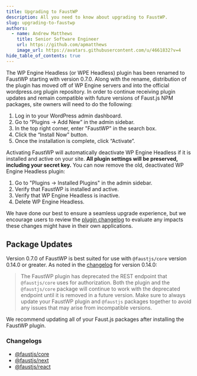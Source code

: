 ```yaml
---
title: Upgrading to FaustWP
description: All you need to know about upgrading to FaustWP.
slug: upgrading-to-faustwp
authors:
  - name: Andrew Matthews
    title: Senior Software Engineer
    url: https://github.com/apmatthews
    image_url: https://avatars.githubusercontent.com/u/4661832?v=4
hide_table_of_contents: true
---
```


The WP Engine Headless (or WPE Headless) plugin has been renamed to FaustWP starting with version 0.7.0.<!--truncate--> Along with the rename, distribution of the plugin has moved off of WP Engine servers and into the official wordpress.org plugin repository. In order to continue receiving plugin updates and remain compatible with future versions of Faust.js NPM packages, site owners will need to do the following:

1. Log in to your WordPress admin dashboard.
2. Go to “Plugins -> Add New” in the admin sidebar.
3. In the top right corner, enter "FaustWP" in the search box.
4. Click the “Install Now” button.
5. Once the installation is complete, click “Activate”.

Activating FaustWP will automatically deactivate WP Engine Headless if it is installed and active on your site. **All plugin settings will be preserved, including your secret key.** You can now remove the old, deactivated WP Engine Headless plugin:

1. Go to "Plugins -> Installed Plugins" in the admin sidebar.
2. Verify that FaustWP is installed and active.
3. Verify that WP Engine Headless is inactive.
4. Delete WP Engine Headless.

We have done our best to ensure a seamless upgrade experience, but we encourage users to review the [plugin changelog](https://faustjs.org/docs/changelog/faustwp) to evaluate any impacts these changes might have in their own applications.

## Package Updates

Version 0.7.0 of FaustWP is best suited for use with `@faustjs/core` version 0.14.0 or greater. As noted in the [changelog](https://faustjs.org/docs/changelog/core) for version 0.14.0:

> The FaustWP plugin has deprecated the REST endpoint that `@faustjs/core` uses for authorization. Both the plugin and the `@faustjs/core` package will continue to work with the deprecated endpoint until it is removed in a future version. Make sure to always update your FaustWP plugin and `@faustjs` packages together to avoid any issues that may arise from incompatible versions.

We recommend updating all of your Faust.js packages after installing the FaustWP plugin.

### Changelogs
- [@faustjs/core](https://faustjs.org/docs/changelog/core)
- [@faustjs/next](https://faustjs.org/docs/changelog/next)
- [@faustjs/react](https://faustjs.org/docs/changelog/react)
